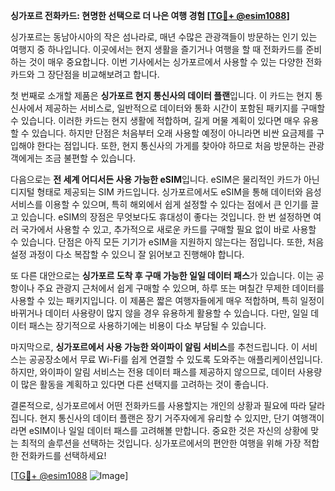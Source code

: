 **싱가포르 전화카드: 현명한 선택으로 더 나은 여행 경험 [[TG💪+ @esim1088](https://t.me/s/esim1088)]**

싱가포르는 동남아시아의 작은 섬나라로, 매년 수많은 관광객들이 방문하는 인기 있는 여행지 중 하나입니다. 이곳에서는 현지 생활을 즐기거나 여행을 할 때 전화카드를 준비하는 것이 매우 중요합니다. 이번 기사에서는 싱가포르에서 사용할 수 있는 다양한 전화카드와 그 장단점을 비교해보려고 합니다.

첫 번째로 소개할 제품은 **싱가포르 현지 통신사의 데이터 플랜**입니다. 이 카드는 현지 통신사에서 제공하는 서비스로, 일반적으로 데이터와 통화 시간이 포함된 패키지를 구매할 수 있습니다. 이러한 카드는 현지 생활에 적합하며, 길게 머물 계획이 있다면 매우 유용할 수 있습니다. 하지만 단점은 처음부터 오래 사용할 예정이 아니라면 비싼 요금제를 구입해야 한다는 점입니다. 또한, 현지 통신사의 가게를 찾아야 하므로 처음 방문하는 관광객에게는 조금 불편할 수 있습니다.

다음으로는 **전 세계 어디서든 사용 가능한 eSIM**입니다. eSIM은 물리적인 카드가 아닌 디지털 형태로 제공되는 SIM 카드입니다. 싱가포르에서도 eSIM을 통해 데이터와 음성 서비스를 이용할 수 있으며, 특히 해외에서 쉽게 설정할 수 있다는 점에서 큰 인기를 끌고 있습니다. eSIM의 장점은 무엇보다도 휴대성이 좋다는 것입니다. 한 번 설정하면 여러 국가에서 사용할 수 있고, 추가적으로 새로운 카드를 구매할 필요 없이 바로 사용할 수 있습니다. 단점은 아직 모든 기기가 eSIM을 지원하지 않는다는 점입니다. 또한, 처음 설정 과정이 다소 복잡할 수 있으니 잘 읽어보고 진행해야 합니다.

또 다른 대안으로는 **싱가포르 도착 후 구매 가능한 일일 데이터 패스**가 있습니다. 이는 공항이나 주요 관광지 근처에서 쉽게 구매할 수 있으며, 하루 또는 며칠간 무제한 데이터를 사용할 수 있는 패키지입니다. 이 제품은 짧은 여행자들에게 매우 적합하며, 특히 일정이 바뀌거나 데이터 사용량이 많지 않을 경우 유용하게 활용할 수 있습니다. 다만, 일일 데이터 패스는 장기적으로 사용하기에는 비용이 다소 부담될 수 있습니다.

마지막으로, **싱가포르에서 사용 가능한 와이파이 알림 서비스**를 추천드립니다. 이 서비스는 공공장소에서 무료 Wi-Fi를 쉽게 연결할 수 있도록 도와주는 애플리케이션입니다. 하지만, 와이파이 알림 서비스는 전용 데이터 패스를 제공하지 않으므로, 데이터 사용량이 많은 활동을 계획하고 있다면 다른 선택지를 고려하는 것이 좋습니다.

결론적으로, 싱가포르에서 어떤 전화카드를 사용할지는 개인의 상황과 필요에 따라 달라집니다. 현지 통신사의 데이터 플랜은 장기 거주자에게 유리할 수 있지만, 단기 여행객이라면 eSIM이나 일일 데이터 패스를 고려해볼 만합니다. 중요한 것은 자신의 상황에 맞는 최적의 솔루션을 선택하는 것입니다. 싱가포르에서의 편안한 여행을 위해 가장 적합한 전화카드를 선택하세요!

[[TG💪+ @esim1088](https://t.me/s/esim1088) ![Image](https://i.postimg.cc/Y0z9fWf4/image.png)]